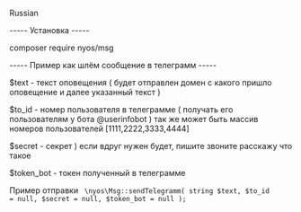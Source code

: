 Russian

----- Установка ----- 

composer require nyos/msg

----- Пример как шлём сообщение в телеграмм -----

$text - текст оповещения ( будет отправлен домен с какого пришло оповещение и далее указанный текст )

$to_id - номер пользователя в телеграмме ( получать его пользователям у бота @userinfobot )
так же может быть массив номеров пользователей [1111,2222,3333,4444]

$secret - секрет ) если вдруг нужен будет, пишите звоните расскажу что такое

$token_bot - токен полученный в телеграмме

Пример отправки
<code>
\nyos\Msg::sendTelegramm( string $text, $to_id = null, $secret = null, $token_bot = null );
</code>